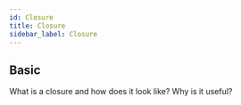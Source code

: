 ```yaml
---
id: Closure
title: Closure
sidebar_label: Closure
---
```


## Basic

What is a closure and how does it look like?
Why is it useful?
